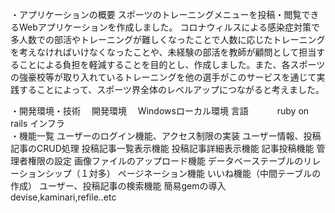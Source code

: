  ・アプリケーションの概要
    スポーツのトレーニングメニューを投稿・閲覧できるWebアプリケーションを作成しました。
   コロナウィルスによる感染症対策で多人数での部活やトレーニングが難しくなったことで人数に応じたトレーニングを考えなければいけなくなったことや、未経験の部活を教師が顧問として担当することによる負担を軽減することを目的とし、作成しました。また、各スポーツの強豪校等が取り入れているトレーニングを他の選手がこのサービスを通じて実践することによって、スポーツ界全体のレベルアップにつながると考えました。

 ・開発環境・技術
 　開発環境　 Windowsローカル環境
   言語　　　 ruby on rails
   インフラ　
  　　　　　　　　　　　　　　　　　　　　　　　　　　　　　　　　　　　　　　　　　　　　　　　　　　　　　　　　　　　　　　　　
 ・機能一覧
   ユーザーのログイン機能、アクセス制限の実装
   ユーザー情報、投稿記事のCRUD処理
   投稿記事一覧表示機能
   投稿記事詳細表示機能
   記事投稿機能
   管理者権限の設定
   画像ファイルのアップロード機能
   データベーステーブルのリレーションシップ（１対多）
   ページネーション機能
   いいね機能（中間テーブルの作成）
   ユーザー、投稿記事の検索機能
   簡易gemの導入　devise,kaminari,refile..etc
